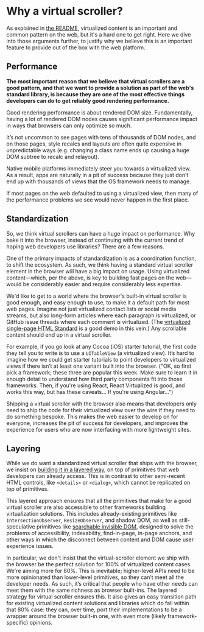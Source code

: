 # Why a virtual scroller?

As explained in [the README](./README.md), virtualized content is an important and common pattern on the web, but it's a hard one to get right. Here we dive into those arguments further, to justify why we believe this is an important feature to provide out of the box with the web platform.

## Performance

**The most important reason that we believe that virtual scrollers are a good pattern, and that we want to provide a solution as part of the web's standard library, is because they are one of the most effective things developers can do to get reliably good rendering performance.**

Good rendering performance is about rendered DOM size. Fundamentally, having a lot of rendered DOM nodes causes significant performance impact in ways that browsers can only optimize so much.

It’s not uncommon to see pages with tens of thousands of DOM nodes, and on those pages, style recalcs and layouts are often quite expensive in unpredictable ways (e.g. changing a class name ends up causing a huge DOM subtree to recalc and relayout).

Native mobile platforms immediately steer you towards a virtualized view. As a result, apps are naturally in a pit of success because they just don’t end up with thousands of views that the OS framework needs to manage.

If most pages on the web defaulted to using a virtualized view, then many of the performance problems we see would never happen in the first place.

## Standardization

So, we think virtual scrollers can have a huge impact on performance. Why bake it into the browser, instead of continuing with the current trend of hoping web developers use libraries? There are a few reasons.

One of the primary impacts of standardization is as a coordination function, to shift the ecosystem. As such, we think having a standard virtual scroller element in the browser will have a big impact on usage. Using virtualized content—which, per the above, is key to building fast pages on the web—would be considerably easier and require considerably less expertise.

We'd like to get to a world where the browser's built-in virtual scroller is good enough, and easy enough to use, to make it a default path for most web pages. Imagine not just virtualized contact lists or social media streams, but also long-form articles where each paragraph is virtualized, or GitHub issue threads where each comment is virtualized. (The [virtualized single-page HTML Standard](https://github.com/valdrinkoshi/virtual-scroller/tree/virtual-content/demo/html-standard) is a good demo in this vein.) Any scrollable content should end up in a virtual scroller.

For example, if you go look at any Cocoa (iOS) starter tutorial, the first code they tell you to write is to use a `UITableView` (a virtualized view). It’s hard to imagine how we could get starter tutorials to point developers to virtualized views if there isn’t at least one variant built into the browser. ("OK, so first pick a framework; these three are popular this week. Make sure to learn it in enough detail to understand how third party components fit into those frameworks. Then, if you're using React, React Virtualized is good, and works this way, but has these caveats... If you're using Angular...")

Shipping a virtual scroller with the browser also means that developers only need to ship the code for their virtualized view over the wire if they need to do something bespoke. This makes the web easier to develop on for everyone, increases the pit of success for developers, and improves the experience for users who are now interfacing with more lightweight sites.

## Layering

While we do want a standardized virtual scroller that ships with the browser, we insist on [building it in a layered way](https://extensiblewebmanifesto.org/), on top of primitives that web developers can already access. This is in contrast to other semi-recent HTML controls, like `<details>` or `<dialog>`, which cannot be replicated on top of primitives.

This layered approach ensures that all the primitives that make for a good virtual scroller are also accessible to other frameworks building virtualization solutions. This includes already-existing primitives like `IntersectionObserver`, `ResizeObserver`, and shadow DOM, as well as still-speculative primitives like [searchable invisible DOM](https://github.com/rakina/searchable-invisible-dom), designed to solve the problems of accessibility, indexability, find-in-page, in-page anchors, and other ways in which the disconnect between content and DOM cause user experience issues.

In particular, we don't insist that the virtual-scroller element we ship with the browser be the perfect solution for 100% of virtualized content cases. We're aiming more for 80%. This is inevitable; higher-level APIs need to be more opinionated than lower-level primitives, so they can’t meet all the developer needs. As such, it’s critical that people who have other needs can meet them with the same richness as browser built-ins. The layered strategy for virtual scroller ensures this. It also gives an easy transition path for existing virtualized content solutions and libraries which do fall within that 80% case: they can, over time, port their implementations to be a wrapper around the browser built-in one, with even more (likely framework-specific) opinions.
